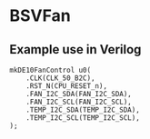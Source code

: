 # BSVFan

## Example use in Verilog

```
mkDE10FanControl u0(
    .CLK(CLK_50_B2C),
    .RST_N(CPU_RESET_n),
    .FAN_I2C_SDA(FAN_I2C_SDA),
    .FAN_I2C_SCL(FAN_I2C_SCL),
    .TEMP_I2C_SDA(TEMP_I2C_SDA),
    .TEMP_I2C_SCL(TEMP_I2C_SCL),
);
```
